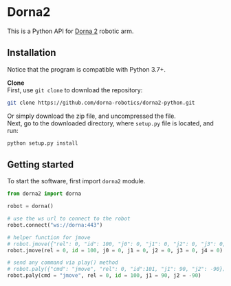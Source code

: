 # Dorna2 
This is a Python API for [Dorna 2][dorna] robotic arm.

## Installation
Notice that the program is compatible with Python 3.7+.

**Clone**  
First, use `git clone` to download the repository:  
```bash
git clone https://github.com/dorna-robotics/dorna2-python.git
```
Or simply download the zip file, and uncompressed the file.  
Next, go to the downloaded directory, where `setup.py` file is located, and run:
```bash
python setup.py install
```
## Getting started
To start the software, first import `dorna2` module.
``` python
from dorna2 import dorna

robot = dorna()

# use the ws url to connect to the robot
robot.connect("ws://dorna:443")

# helper function for jmove
# robot.jmove({"rel": 0, "id": 100, "j0": 0, "j1": 0, "j2": 0, "j3": 0, "j4": 0}) 
robot.jmove(rel = 0, id = 100, j0 = 0, j1 = 0, j2 = 0, j3 = 0, j4 = 0)

# send any command via play() method
# robot.paly({"cmd": "jmove", "rel": 0, "id":101, "j1": 90, "j2": -90})
robot.paly(cmd = "jmove", rel = 0, id = 100, j1 = 90, j2 = -90)
 
```  
  
[dorna]: https://dorna.ai/
